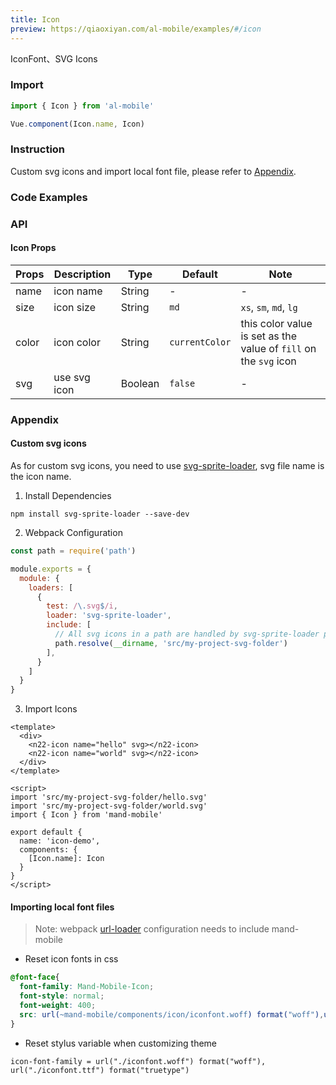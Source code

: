 ```yaml
---
title: Icon
preview: https://qiaoxiyan.com/al-mobile/examples/#/icon
---
```


IconFont、SVG Icons

### Import

```javascript
import { Icon } from 'al-mobile'

Vue.component(Icon.name, Icon)
```

### Instruction

Custom svg icons and import local font file, please refer to <a href="javascript:jumpAnchor('Appendix')">Appendix</a>.

### Code Examples
<!-- DEMO -->

### API

#### Icon Props
|Props | Description | Type | Default | Note |
|----|-----|------|------|------|
|name|icon name|String|-|-|
|size|icon size|String|`md`|`xs`, `sm`, `md`, `lg`|
|color|icon color|String|`currentColor`|this color value is set as the value of `fill` on the `svg` icon|
|svg|use svg icon|Boolean|`false`|-|

### Appendix

#### Custom svg icons

As for custom svg icons, you need to use <a href="https://github.com/kisenka/svg-sprite-loader" target="_blank">svg-sprite-loader</a>, svg file name is the icon name.

1. Install Dependencies

```shell
npm install svg-sprite-loader --save-dev
```

2. Webpack Configuration

```javascript
const path = require('path')

module.exports = {
  module: {
    loaders: [
      {
        test: /\.svg$/i,
        loader: 'svg-sprite-loader',
        include: [
          // All svg icons in a path are handled by svg-sprite-loader plugin
          path.resolve(__dirname, 'src/my-project-svg-folder')
        ],
      }
    ]
  }
}
```
3. Import Icons

```vue
<template>
  <div>
    <n22-icon name="hello" svg></n22-icon>
    <n22-icon name="world" svg></n22-icon>
  </div>
</template>

<script>
import 'src/my-project-svg-folder/hello.svg'
import 'src/my-project-svg-folder/world.svg'
import { Icon } from 'mand-mobile'

export default {
  name: 'icon-demo',
  components: {
    [Icon.name]: Icon
  }
}
</script>
```

#### Importing local font files

> Note: webpack [url-loader](https://github.com/webpack-contrib/url-loader) configuration needs to include mand-mobile

* Reset icon fonts in css  

```css
@font-face{
  font-family: Mand-Mobile-Icon;
  font-style: normal;
  font-weight: 400;
  src: url(~mand-mobile/components/icon/iconfont.woff) format("woff"),url(~mand-mobile/components/icon/iconfont.woff) format("truetype")
}
``` 

* Reset stylus variable when customizing theme

```
icon-font-family = url("./iconfont.woff") format("woff"), url("./iconfont.ttf") format("truetype")
```